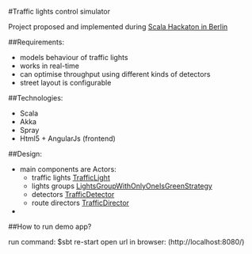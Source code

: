 #Traffic lights control simulator

Project proposed and implemented during [Scala Hackaton in Berlin](http://www.meetup.com/Scala-Berlin-Brandenburg/events/213681812/)

##Requirements:

+ models behaviour of traffic lights 
+ works in real-time
+ can optimise throughput using different kinds of detectors
+ street layout is configurable

##Technologies:
+ Scala
+ Akka
+ Spray
+ Html5 + AngularJs (frontend)

##Design:

+ main components are Actors:
  + traffic lights [TrafficLight](https://github.com/arturopala/traffic-lights-control/blob/master/src/main/scala/trafficlightscontrol/TrafficLights.scala)
  + lights groups [LightsGroupWithOnlyOneIsGreenStrategy](https://github.com/arturopala/traffic-lights-control/blob/master/src/main/scala/trafficlightscontrol/LightsControllerWithOnlyOneIsGreenStrategy.scala)
  + detectors [TrafficDetector](https://github.com/arturopala/traffic-lights-control/blob/master/src/main/scala/trafficlightscontrol/TrafficDetector.scala)
  + route directors [TrafficDirector](https://github.com/arturopala/traffic-lights-control/blob/master/src/main/scala/trafficlightscontrol/TrafficDirector.scala)
+ 

##How to run demo app?

run command: $sbt re-start
open url in browser: (http://localhost:8080/)




